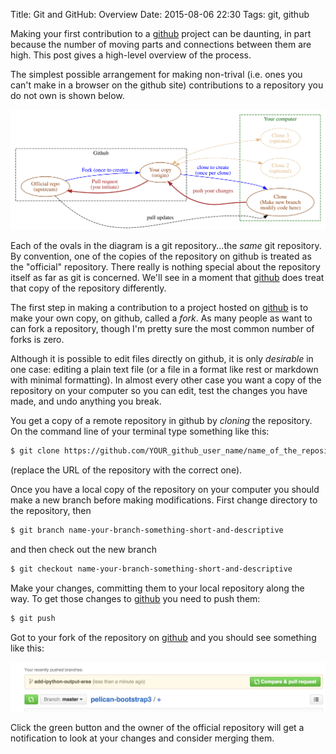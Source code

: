 Title: Git and GitHub: Overview
Date: 2015-08-06 22:30
Tags: git, github

Making your first contribution to a [github][gh] project can be daunting, in
part because the number of moving parts and connections between them are high.
This post gives a high-level overview of the process.

The simplest possible arrangement for making non-trival (i.e. ones you can't
make in a browser on the github site) contributions to a repository you do not
own is shown below.

![Network of git/github repos](images/github-git-overview.svg)

Each of the ovals in the diagram is a git repository...the *same* git
repository. By convention, one of the copies of the repository on github is
treated as the "official" repository. There really is nothing special about
the repository itself as far as git is concerned. We'll see in a moment that
[github][gh] does treat that copy of the repository differently.

The first step in making a contribution to a project hosted on [github][gh] is
to make your own copy, on github, called a *fork*. As many people as want to
can fork a repository, though I'm pretty sure the most common number of forks
is zero.

Although it is possible to edit files directly on github, it is only
*desirable* in one case: editing a plain text file (or a file in a format like
rest or markdown with minimal formatting). In almost every other case you want
a copy of the repository on your computer so you can edit, test the changes
you have made, and undo anything you break.

You get a copy of a remote repository in github by *cloning* the repository.
On the command line of your terminal type something like this:

```bash
$ git clone https://github.com/YOUR_github_user_name/name_of_the_repository
```

(replace the URL of the repository with the correct one).

Once you have a local copy of the repository on your computer you should make
a new branch before making modifications. First change directory to the
repository, then

```bash
$ git branch name-your-branch-something-short-and-descriptive
```

and then check out the new branch

```bash
$ git checkout name-your-branch-something-short-and-descriptive
```

Make your changes, committing them to your local repository along the way. To
get those changes to [github][gh] you need to push them:

```bash
$ git push
```

Got to your fork of the repository on [github][gh] and you should see
something like this:

![Screenshot of github showing pull request button](images/github_pr_button.png)

Click the green button and the owner of the official repository will get a
notification to look at your changes and consider merging them.

[gh]: https://github.com
